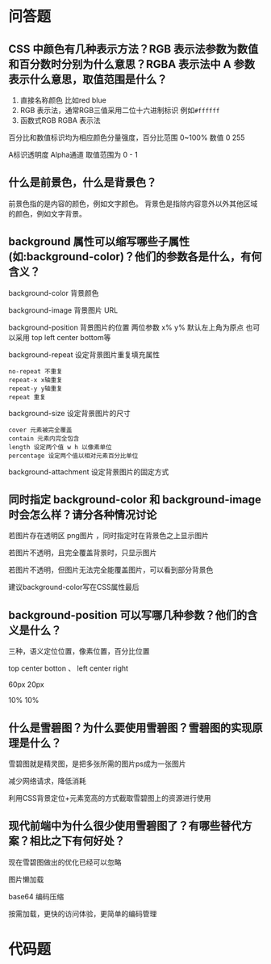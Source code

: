 # 问答题
## CSS 中颜色有几种表示方法？RGB 表示法参数为数值和百分数时分别为什么意思？RGBA 表示法中 A 参数表示什么意思，取值范围是什么？

1. 直接名称颜色 比如red blue
2. RGB 表示法，通常RGB三值采用二位十六进制标识 例如`#ffffff`
3. 函数式RGB RGBA 表示法

百分比和数值标识均为相应颜色分量强度，百分比范围 0~100% 数值 0 255

A标识透明度 Alpha通道 取值范围为 0 - 1

## 什么是前景色，什么是背景色？

前景色指的是内容的颜色，例如文字颜色。 背景色是指除内容意外以外其他区域的颜色，例如文字背景。

## background 属性可以缩写哪些子属性(如:background-color)？他们的参数各是什么，有何含义？

background-color 背景颜色 

background-image 背景图片 URL

background-position 背景图片的位置 两位参数 x% y% 默认左上角为原点 也可以采用 top left center bottom等

background-repeat 设定背景图片重复填充属性 

    no-repeat 不重复
    repeat-x x轴重复
    repeat-y y轴重复
    repeat 重复

background-size 设定背景图片的尺寸

    cover 元素被完全覆盖
    contain 元素内完全包含
    length 设定两个值 w h 以像素单位
    percentage 设定两个值以相对元素百分比单位

background-attachment 设定背景图片的固定方式


## 同时指定 background-color 和 background-image 时会怎么样？请分各种情况讨论

若图片存在透明区 png图片 ，同时指定时在背景色之上显示图片

若图片不透明，且完全覆盖背景时，只显示图片

若图片不透明，但图片无法完全能覆盖图片，可以看到部分背景色

建议background-color写在CSS属性最后

## background-position 可以写哪几种参数？他们的含义是什么？

三种，语义定位位置，像素位置，百分比位置

top center botton 、 left center right

60px 20px

10% 10%

## 什么是雪碧图？为什么要使用雪碧图？雪碧图的实现原理是什么？

雪碧图就是精灵图，是把多张所需的图片ps成为一张图片

减少网络请求，降低消耗

利用CSS背景定位+元素宽高的方式截取雪碧图上的资源进行使用

## 现代前端中为什么很少使用雪碧图了？有哪些替代方案？相比之下有何好处？

现在雪碧图做出的优化已经可以忽略

图片懒加载

base64 编码压缩

按需加载，更快的访问体验，更简单的编码管理

# 代码题
